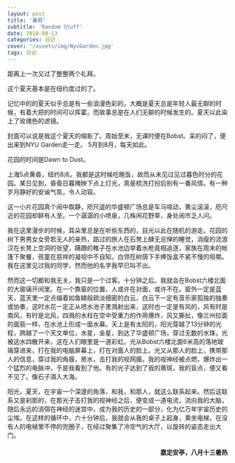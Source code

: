 ```yaml
---
layout: post
title: '暑假'
subtitle: 'Random Stuff'
date: 2018-08-13
categories: 日记 
cover: '/assets/img/NyuGarden.jpg'
tags: 日记
---
```

距离上一次又过了整整两个礼拜。

这个夏天基本是在纽约度过的了。

记忆中的的夏天似乎总是有一些浪漫色彩的，大概是夏天总是年轻人最无聊的时候，有着大把的时间可以挥霍。而故事总是在人们无聊的时候发生的。夏天以此染上了玫瑰色的滤镜。

封面可以说是我这个夏天的缩影了。周始至末，无课时便在Bobst。呆的闷了，便出来到NYU Garden走一走。 5月到8月，每天如此。

花园的时间是Dawn to Dust。

上海5点黄昏，纽约8点。我都是这时候吃晚饭，故而从未见过见过暮色时分的花园。某日见到，昏昏日暮掩映下点上灯光，真是梳洗打扮后别有一番风情。有一种岁月静好的安谧气氛，令人动容。

这一小片花园真个闹中取静，咫尺遥的华盛顿广场总是车马喧动，黄尘滚滚，咫尺近的花园却鲜有人至。一个潺潺的小喷泉，几株闲花野草，身处闹市乏人问。

我在这里漫步的时候，耳朵里总是在听些东西的，目光以此在随机的游走。花园的树下男男女女旁若无人的亲热，路过的旅人在石凳上肆无忌惮的睡觉，消瘦的流浪汉在长凳上空洞的张望，蹒跚的稚子在水池边举着水枪竟相追逐，家族在周末的帐篷下聚餐，孩童在慈祥的凝视中不自知，白领在树荫下手捧饭盒不紧不慢的咀嚼。我在这里见过我的同学，然而他的名字我早已叫不出。

然而这一切都和我无关，我只是一个过客。十分钟之后，我就会在Bobst六楼北面的大玻璃开间里。在一个靠窗的位置，人或许在对面，或许不在。窗外一定是蓝天，蓝天里一定点缀着如鱼鳞般疏淡细密的白云，白云下一定有音乐家孤独的独奏或协奏，这时水花一定正从喷水池子里溅射出来，这时也一定是有风的，风有时是南风，有时是北风，四溅的水柱在空中受重力的作用爆炸，风又撕扯，像兰州拉面的面筋一样，在水池上形成一面水幕。天上是有太阳的，阳光穿越了13分钟的光程，跨越了一个天文单位，水星，金星，到达了华盛顿广场，穿过无数的水珠，光被这水四散开来，这在人们眼里是一道彩虹。光从Bobst六楼北面6米高的落地玻璃穿进来，打在我的电脑屏幕上，打在对面人的脸上。光又从那人的脸上，携带那人的信息，穿过我的角膜，房水，击打我的视网膜。我的视神经被点燃，爆炸出一个猛烈的电脉冲，于是我看到了他。有的光子达到了我的黄斑，我的盲点，便又看不见了。像石子滴入大海。

阳光，夏天，在宇宙一个深邃的角落，和我，和那人，就这么联系起来。然后这联系又是刹那的，在那光子击打我的视神经之后，便变成一道电流，流向我的大脑，随后永远的消弭在神经的迷宫中，成为我的历史的一部分，化为亿万年宇宙历史的尘埃。在这样的循环中，六十分钟后，我就会从我的桌子上起身，乘坐电梯，在没有人的电梯里不停的兜圈子，在经过聚集了冷空气的大厅，以旋转的姿态走出大门。


<h4 style='text-align:right'>嘉定安亭，八月十三暑热</h4>

